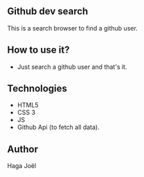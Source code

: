 ## Github dev search

This is a search browser to find a github user.

## How to use it?

- Just search a github user and that's it.

## Technologies

- HTML5
- CSS 3
- JS
- Github Api (to fetch all data).

## Author

Haga Joël